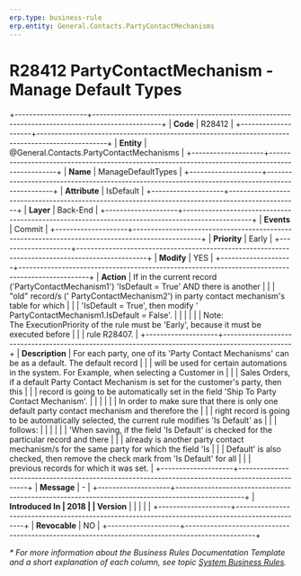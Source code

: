 ```yaml
---
erp.type: business-rule
erp.entity: General.Contacts.PartyContactMechanisms
---
```


# R28412 PartyContactMechanism - Manage Default Types
+--------------------+-------------------------------------------------------------------------------------------------+
| **Code**           | R28412                                                                                          |
+--------------------+-------------------------------------------------------------------------------------------------+
| **Entity**         | @General.Contacts.PartyContactMechanisms                                                        |
+--------------------+-------------------------------------------------------------------------------------------------+
| **Name**           | ManageDefaultTypes                                                                              |
+--------------------+-------------------------------------------------------------------------------------------------+
| **Attribute**      | IsDefault                                                                                       |
+--------------------+-------------------------------------------------------------------------------------------------+
| **Layer**          | Back-End                                                                                        |
+--------------------+-------------------------------------------------------------------------------------------------+
| **Events**         | Commit                                                                                          |
+--------------------+-------------------------------------------------------------------------------------------------+
| **Priority**       | Early                                                                                           |
+--------------------+-------------------------------------------------------------------------------------------------+
| **Modify**         | YES                                                                                             |
+--------------------+-------------------------------------------------------------------------------------------------+
| **Action**         | If in the current record (\'PartyContactMechanism1\') \'IsDefault = True\' AND there is another |
|                    | \"old\" record/s (\' PartyContactMechanism2\') in party contact mechanism's table for which     |
|                    | \'IsDefault = True\', then modify \' PartyContactMechanism1.IsDefault = False\'.                |
|                    |                                                                                                 |
|                    | Note: The ExecutionPriority of the rule must be \'Early\', because it must be executed before   |
|                    | rule R28407.                                                                                    |
+--------------------+-------------------------------------------------------------------------------------------------+
| **Description**    | For each party, one of its \'Party Contact Mechanisms\' can be as a default. The default record |
|                    | will be used for certain automations in the system. For Example, when selecting a Customer in   |
|                    | Sales Orders, if a default Party Contact Mechanism is set for the customer's party, then this   |
|                    | record is going to be automatically set in the field \'Ship To Party Contact Mechanism\'.       |
|                    |                                                                                                 |
|                    | In order to make sure that there is only one default party contact mechanism and therefore the  |
|                    | right record is going to be automatically selected, the current rule modifies \'Is Default\' as |
|                    | follows:                                                                                        |
|                    |                                                                                                 |
|                    | \'When saving, if the field \'Is Default\' is checked for the particular record and there       |
|                    | already is another party contact mechanism/s for the same party for which the field \'Is        |
|                    | Default\' is also checked, then remove the check mark from \'Is Default\' for all               |
|                    | previous records for which it was set.                                                          |
+--------------------+-------------------------------------------------------------------------------------------------+
| **Message**        | \-                                                                                              |
+--------------------+-------------------------------------------------------------------------------------------------+
| **Introduced In    | 2018                                                                                            |
| Version**          |                                                                                                 |
|                    |                                                                                                 |
+--------------------+-------------------------------------------------------------------------------------------------+
| **Revocable**      | NO                                                                                              |
+--------------------+-------------------------------------------------------------------------------------------------+

*\* For more information about the Business Rules Documentation Template and a short explanation of each column, see
topic [System Business Rules](../templates/template-description-system-business-rules.md).*
